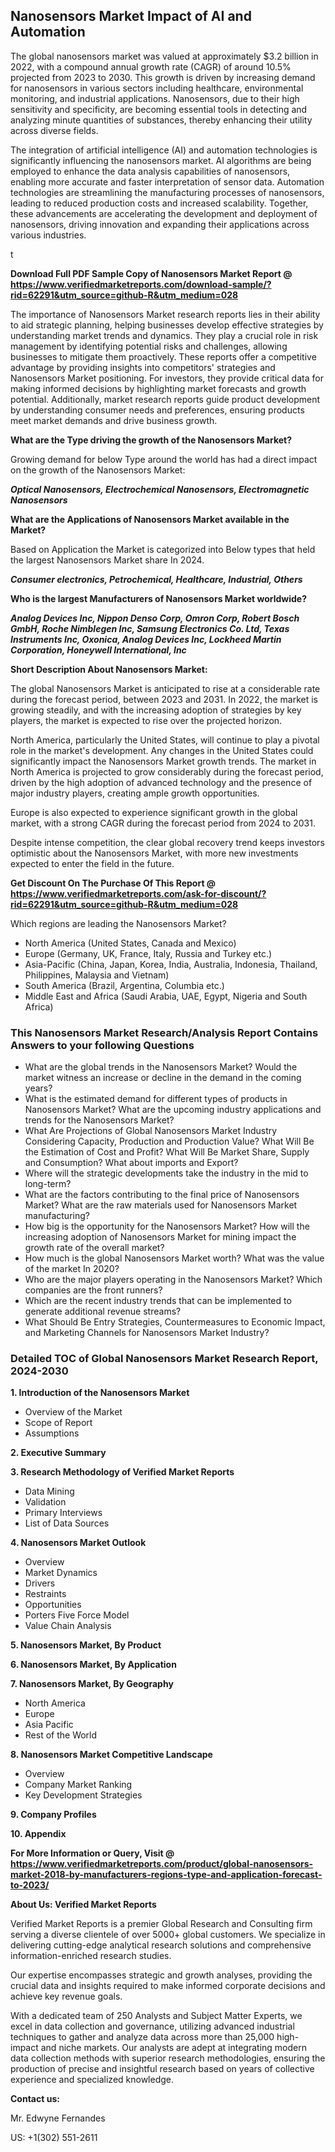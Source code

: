 <h2>Nanosensors Market Impact of AI and Automation</h2><p>The global nanosensors market was valued at approximately $3.2 billion in 2022, with a compound annual growth rate (CAGR) of around 10.5% projected from 2023 to 2030. This growth is driven by increasing demand for nanosensors in various sectors including healthcare, environmental monitoring, and industrial applications. Nanosensors, due to their high sensitivity and specificity, are becoming essential tools in detecting and analyzing minute quantities of substances, thereby enhancing their utility across diverse fields.</p><p>The integration of artificial intelligence (AI) and automation technologies is significantly influencing the nanosensors market. AI algorithms are being employed to enhance the data analysis capabilities of nanosensors, enabling more accurate and faster interpretation of sensor data. Automation technologies are streamlining the manufacturing processes of nanosensors, leading to reduced production costs and increased scalability. Together, these advancements are accelerating the development and deployment of nanosensors, driving innovation and expanding their applications across various industries.</p>t</p><p id="" class=""><strong>Download Full PDF Sample Copy of Nanosensors Market Report @ <a href="https://www.verifiedmarketreports.com/download-sample/?rid=62291&utm_source=github-R&utm_medium=028" target="_blank">https://www.verifiedmarketreports.com/download-sample/?rid=62291&utm_source=github-R&utm_medium=028</a></strong></p><p>The importance of&nbsp;Nanosensors Market research reports lies in their ability to aid strategic planning, helping businesses develop effective strategies by understanding market trends and dynamics. They play a crucial role in risk management by identifying potential risks and challenges, allowing businesses to mitigate them proactively. These reports offer a competitive advantage by providing insights into competitors' strategies and Nanosensors Market positioning. For investors, they provide critical data for making informed decisions by highlighting market forecasts and growth potential. Additionally, market research reports guide product development by understanding consumer needs and preferences, ensuring products meet market demands and drive business growth.</p><p><strong>What are the&nbsp;Type driving the growth of the Nanosensors Market?</strong></p><p id="" class="">Growing demand for below Type around the world has had a direct impact on the growth of the Nanosensors Market:</p><em><strong>Optical Nanosensors, Electrochemical Nanosensors, Electromagnetic Nanosensors</strong></em></p><strong>What are the&nbsp;Applications&nbsp;of Nanosensors Market available in the Market?</strong></p><p id="" class="">Based on Application the Market is categorized into Below types that held the largest Nanosensors Market share In 2024.</p><em><strong>Consumer electronics, Petrochemical, Healthcare, Industrial, Others</strong></em></p><strong>Who is the largest Manufacturers of Nanosensors Market worldwide?</strong></p><p><em><strong>Analog Devices Inc, Nippon Denso Corp, Omron Corp, Robert Bosch GmbH, Roche Nimblegen Inc, Samsung Electronics Co. Ltd, Texas Instruments Inc, Oxonica, Analog Devices Inc, Lockheed Martin Corporation, Honeywell International, Inc</strong></em></p><p id="" class=""><strong>Short Description About Nanosensors Market:</strong></p><p>The global Nanosensors Market is anticipated to rise at a considerable rate during the forecast period, between 2023 and 2031. In 2022, the market is growing steadily, and with the increasing adoption of strategies by key players, the market is expected to rise over the projected horizon.</p><p>North America, particularly the United States, will continue to play a pivotal role in the market's development. Any changes in the United States could significantly impact the Nanosensors Market growth trends. The market in North America is projected to grow considerably during the forecast period, driven by the high adoption of advanced technology and the presence of major industry players, creating ample growth opportunities.</p><p>Europe is also expected to experience significant growth in the global market, with a strong CAGR during the forecast period from 2024 to 2031.</p><p>Despite intense competition, the clear global recovery trend keeps investors optimistic about the Nanosensors Market, with more new investments expected to enter the field in the future.</p><p id="" class=""><strong>Get Discount On The Purchase Of This Report @ <a href="https://www.verifiedmarketreports.com/ask-for-discount/?rid=62291&utm_source=github-R&utm_medium=028" target="_blank">https://www.verifiedmarketreports.com/ask-for-discount/?rid=62291&utm_source=github-R&utm_medium=028</a></strong></p>Which regions are leading the Nanosensors Market?</p><ul><li>North America (United States, Canada and Mexico)</li><li>Europe (Germany, UK, France, Italy, Russia and Turkey etc.)</li><li>Asia-Pacific (China, Japan, Korea, India, Australia, Indonesia, Thailand, Philippines, Malaysia and Vietnam)</li><li>South America (Brazil, Argentina, Columbia etc.)</li><li>Middle East and Africa (Saudi Arabia, UAE, Egypt, Nigeria and South Africa)</li></ul><h3 id="" class="">This Nanosensors Market Research/Analysis Report Contains Answers to your following Questions</h3><ul><li>What are the global trends in the Nanosensors Market? Would the market witness an increase or decline in the demand in the coming years?</li><li>What is the estimated demand for different types of products in Nanosensors Market? What are the upcoming industry applications and trends for the Nanosensors Market?</li><li>What Are Projections of Global Nanosensors Market Industry Considering Capacity, Production and Production Value? What Will Be the Estimation of Cost and Profit? What Will Be Market Share, Supply and Consumption? What about imports and Export?</li><li>Where will the strategic developments take the industry in the mid to long-term?</li><li>What are the factors contributing to the final price of Nanosensors Market? What are the raw materials used for Nanosensors Market manufacturing?</li><li>How big is the opportunity for the Nanosensors Market? How will the increasing adoption of Nanosensors Market for mining impact the growth rate of the overall market?</li><li>How much is the global Nanosensors Market worth? What was the value of the market In 2020?</li><li>Who are the major players operating in the Nanosensors Market? Which companies are the front runners?</li><li>Which are the recent industry trends that can be implemented to generate additional revenue streams?</li><li>What Should Be Entry Strategies, Countermeasures to Economic Impact, and Marketing Channels for Nanosensors Market Industry?</li></ul><h3 id="" class="">Detailed TOC of Global Nanosensors Market Research Report, 2024-2030</h3><p id="" class=""><strong>1. Introduction of the Nanosensors Market</strong></p><ul><li>Overview of the Market</li><li>Scope of Report</li><li>Assumptions</li></ul><p id="" class=""><strong>2. Executive Summary</strong></p><p id="" class=""><strong>3. Research Methodology of Verified Market Reports</strong></p><ul><li>Data Mining</li><li>Validation</li><li>Primary Interviews</li><li>List of Data Sources</li></ul><p id="" class=""><strong>4. Nanosensors Market Outlook</strong></p><ul><li>Overview</li><li>Market Dynamics</li><li>Drivers</li><li>Restraints</li><li>Opportunities</li><li>Porters Five Force Model</li><li>Value Chain Analysis</li></ul><p id="" class=""><strong>5. Nanosensors Market, By Product</strong></p><p id="" class=""><strong>6. Nanosensors Market, By Application</strong></p><p id="" class=""><strong>7. Nanosensors Market, By Geography</strong></p><ul><li>North America</li><li>Europe</li><li>Asia Pacific</li><li>Rest of the World</li></ul><p id="" class=""><strong>8. Nanosensors Market Competitive Landscape</strong></p><ul><li>Overview</li><li>Company Market Ranking</li><li>Key Development Strategies</li></ul><p id="" class=""><strong>9. Company Profiles</strong></p><p id="" class=""><strong>10. Appendix</strong></p><p id="" class=""><strong>For More Information or Query, Visit @ <a href="https://www.verifiedmarketreports.com/product/global-nanosensors-market-2018-by-manufacturers-regions-type-and-application-forecast-to-2023/" target="_blank">https://www.verifiedmarketreports.com/product/global-nanosensors-market-2018-by-manufacturers-regions-type-and-application-forecast-to-2023/</a></strong></p><p id="" class=""><strong>About Us: Verified Market Reports</strong></p><p id="" class="">Verified Market Reports is a premier Global Research and Consulting firm serving a diverse clientele of over 5000+ global customers. We specialize in delivering cutting-edge analytical research solutions and comprehensive information-enriched research studies.</p><p id="" class="">Our expertise encompasses strategic and growth analyses, providing the crucial data and insights required to make informed corporate decisions and achieve key revenue goals.</p><p id="" class="">With a dedicated team of 250 Analysts and Subject Matter Experts, we excel in data collection and governance, utilizing advanced industrial techniques to gather and analyze data across more than 25,000 high-impact and niche markets. Our analysts are adept at integrating modern data collection methods with superior research methodologies, ensuring the production of precise and insightful research based on years of collective experience and specialized knowledge.</p><p id="" class=""><strong>Contact us:</strong></p><p id="" class="">Mr. Edwyne Fernandes</p><p id="" class="">US: +1(302) 551-2611</p>